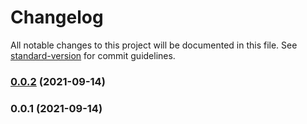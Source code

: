 # Changelog

All notable changes to this project will be documented in this file. See [standard-version](https://github.com/conventional-changelog/standard-version) for commit guidelines.

### [0.0.2](https://github.com/miggene/cocos-build/compare/v0.0.1...v0.0.2) (2021-09-14)

### 0.0.1 (2021-09-14)
